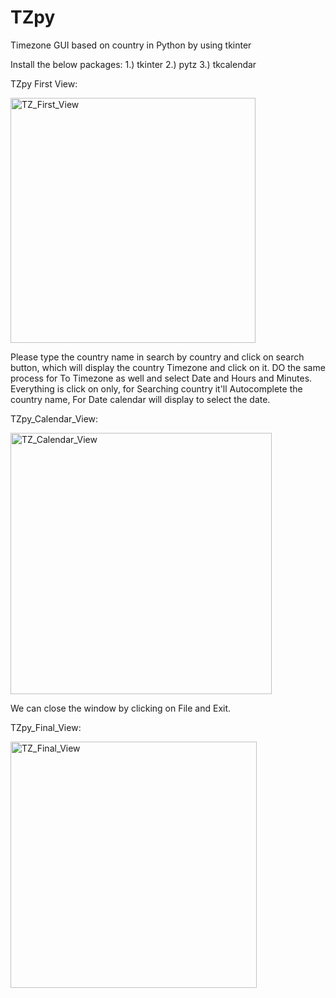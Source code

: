 # TZpy
Timezone GUI based on country in Python by using tkinter

Install the below packages:
1.) tkinter
2.) pytz
3.) tkcalendar

TZpy First View:

<img width="392" alt="TZ_First_View" src="https://user-images.githubusercontent.com/37789409/69641061-76102900-109a-11ea-961c-92e2f1a760f2.png">

Please type the country name in search by country and click on search button, which will display the country Timezone and click on it. DO the same process for To Timezone as well and select Date and Hours and Minutes. Everything is click on only, for Searching country it'll Autocomplete the country name, For Date calendar will display to select the date.

TZpy_Calendar_View:

<img width="418" alt="TZ_Calendar_View" src="https://user-images.githubusercontent.com/37789409/69641656-8ffe3b80-109b-11ea-9108-91bdee61e373.png">

We can close the window by clicking on File and Exit.

TZpy_Final_View:

<img width="394" alt="TZ_Final_View" src="https://user-images.githubusercontent.com/37789409/69641682-9db3c100-109b-11ea-827d-020d471faaf8.png">
